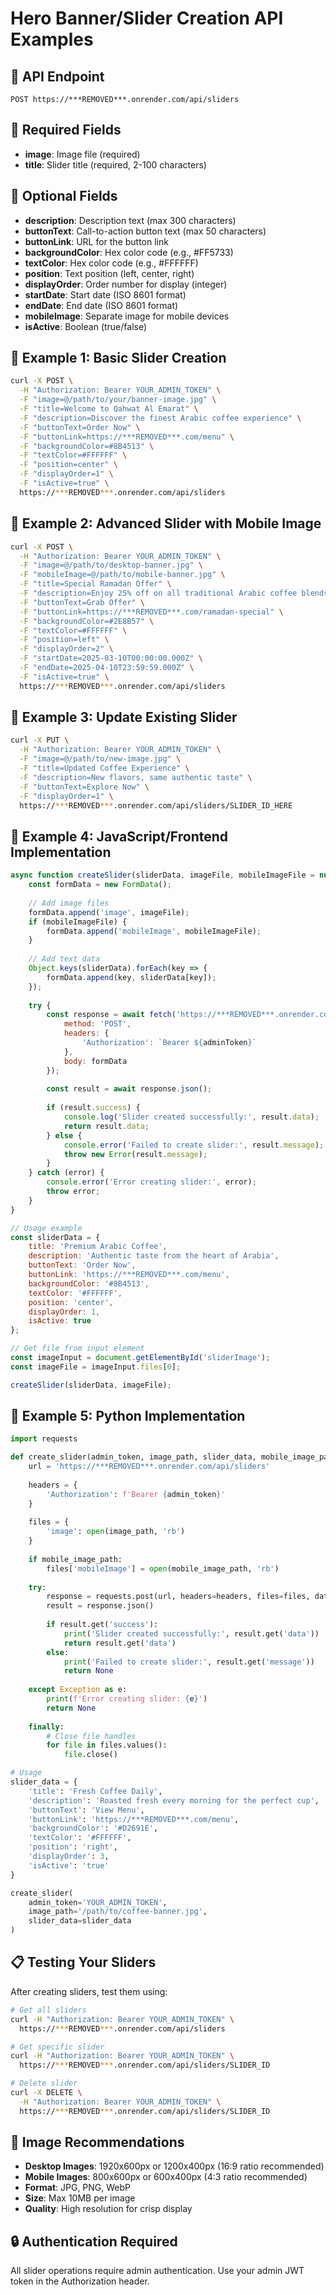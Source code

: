 # Hero Banner/Slider Creation API Examples

## 🎯 **API Endpoint**
```
POST https://***REMOVED***.onrender.com/api/sliders
```

## 📝 **Required Fields**
- **image**: Image file (required)
- **title**: Slider title (required, 2-100 characters)

## 🔧 **Optional Fields**
- **description**: Description text (max 300 characters)
- **buttonText**: Call-to-action button text (max 50 characters)
- **buttonLink**: URL for the button link
- **backgroundColor**: Hex color code (e.g., #FF5733)
- **textColor**: Hex color code (e.g., #FFFFFF)
- **position**: Text position (left, center, right)
- **displayOrder**: Order number for display (integer)
- **startDate**: Start date (ISO 8601 format)
- **endDate**: End date (ISO 8601 format)
- **mobileImage**: Separate image for mobile devices
- **isActive**: Boolean (true/false)

## 🚀 **Example 1: Basic Slider Creation**

```bash
curl -X POST \
  -H "Authorization: Bearer YOUR_ADMIN_TOKEN" \
  -F "image=@/path/to/your/banner-image.jpg" \
  -F "title=Welcome to Qahwat Al Emarat" \
  -F "description=Discover the finest Arabic coffee experience" \
  -F "buttonText=Order Now" \
  -F "buttonLink=https://***REMOVED***.com/menu" \
  -F "backgroundColor=#8B4513" \
  -F "textColor=#FFFFFF" \
  -F "position=center" \
  -F "displayOrder=1" \
  -F "isActive=true" \
  https://***REMOVED***.onrender.com/api/sliders
```

## 🎨 **Example 2: Advanced Slider with Mobile Image**

```bash
curl -X POST \
  -H "Authorization: Bearer YOUR_ADMIN_TOKEN" \
  -F "image=@/path/to/desktop-banner.jpg" \
  -F "mobileImage=@/path/to/mobile-banner.jpg" \
  -F "title=Special Ramadan Offer" \
  -F "description=Enjoy 25% off on all traditional Arabic coffee blends during Ramadan" \
  -F "buttonText=Grab Offer" \
  -F "buttonLink=https://***REMOVED***.com/ramadan-special" \
  -F "backgroundColor=#2E8B57" \
  -F "textColor=#FFFFFF" \
  -F "position=left" \
  -F "displayOrder=2" \
  -F "startDate=2025-03-10T00:00:00.000Z" \
  -F "endDate=2025-04-10T23:59:59.000Z" \
  -F "isActive=true" \
  https://***REMOVED***.onrender.com/api/sliders
```

## 🔄 **Example 3: Update Existing Slider**

```bash
curl -X PUT \
  -H "Authorization: Bearer YOUR_ADMIN_TOKEN" \
  -F "image=@/path/to/new-image.jpg" \
  -F "title=Updated Coffee Experience" \
  -F "description=New flavors, same authentic taste" \
  -F "buttonText=Explore Now" \
  -F "displayOrder=1" \
  https://***REMOVED***.onrender.com/api/sliders/SLIDER_ID_HERE
```

## 📱 **Example 4: JavaScript/Frontend Implementation**

```javascript
async function createSlider(sliderData, imageFile, mobileImageFile = null) {
    const formData = new FormData();
    
    // Add image files
    formData.append('image', imageFile);
    if (mobileImageFile) {
        formData.append('mobileImage', mobileImageFile);
    }
    
    // Add text data
    Object.keys(sliderData).forEach(key => {
        formData.append(key, sliderData[key]);
    });
    
    try {
        const response = await fetch('https://***REMOVED***.onrender.com/api/sliders', {
            method: 'POST',
            headers: {
                'Authorization': `Bearer ${adminToken}`
            },
            body: formData
        });
        
        const result = await response.json();
        
        if (result.success) {
            console.log('Slider created successfully:', result.data);
            return result.data;
        } else {
            console.error('Failed to create slider:', result.message);
            throw new Error(result.message);
        }
    } catch (error) {
        console.error('Error creating slider:', error);
        throw error;
    }
}

// Usage example
const sliderData = {
    title: 'Premium Arabic Coffee',
    description: 'Authentic taste from the heart of Arabia',
    buttonText: 'Order Now',
    buttonLink: 'https://***REMOVED***.com/menu',
    backgroundColor: '#8B4513',
    textColor: '#FFFFFF',
    position: 'center',
    displayOrder: 1,
    isActive: true
};

// Get file from input element
const imageInput = document.getElementById('sliderImage');
const imageFile = imageInput.files[0];

createSlider(sliderData, imageFile);
```

## 🎯 **Example 5: Python Implementation**

```python
import requests

def create_slider(admin_token, image_path, slider_data, mobile_image_path=None):
    url = 'https://***REMOVED***.onrender.com/api/sliders'
    
    headers = {
        'Authorization': f'Bearer {admin_token}'
    }
    
    files = {
        'image': open(image_path, 'rb')
    }
    
    if mobile_image_path:
        files['mobileImage'] = open(mobile_image_path, 'rb')
    
    try:
        response = requests.post(url, headers=headers, files=files, data=slider_data)
        result = response.json()
        
        if result.get('success'):
            print('Slider created successfully:', result.get('data'))
            return result.get('data')
        else:
            print('Failed to create slider:', result.get('message'))
            return None
            
    except Exception as e:
        print(f'Error creating slider: {e}')
        return None
    
    finally:
        # Close file handles
        for file in files.values():
            file.close()

# Usage
slider_data = {
    'title': 'Fresh Coffee Daily',
    'description': 'Roasted fresh every morning for the perfect cup',
    'buttonText': 'View Menu',
    'buttonLink': 'https://***REMOVED***.com/menu',
    'backgroundColor': '#D2691E',
    'textColor': '#FFFFFF',
    'position': 'right',
    'displayOrder': 3,
    'isActive': 'true'
}

create_slider(
    admin_token='YOUR_ADMIN_TOKEN',
    image_path='/path/to/coffee-banner.jpg',
    slider_data=slider_data
)
```

## 📋 **Testing Your Sliders**

After creating sliders, test them using:

```bash
# Get all sliders
curl -H "Authorization: Bearer YOUR_ADMIN_TOKEN" \
  https://***REMOVED***.onrender.com/api/sliders

# Get specific slider
curl -H "Authorization: Bearer YOUR_ADMIN_TOKEN" \
  https://***REMOVED***.onrender.com/api/sliders/SLIDER_ID

# Delete slider
curl -X DELETE \
  -H "Authorization: Bearer YOUR_ADMIN_TOKEN" \
  https://***REMOVED***.onrender.com/api/sliders/SLIDER_ID
```

## 🎨 **Image Recommendations**

- **Desktop Images**: 1920x600px or 1200x400px (16:9 ratio recommended)
- **Mobile Images**: 800x600px or 600x400px (4:3 ratio recommended)
- **Format**: JPG, PNG, WebP
- **Size**: Max 10MB per image
- **Quality**: High resolution for crisp display

## 🔒 **Authentication Required**

All slider operations require admin authentication. Use your admin JWT token in the Authorization header.